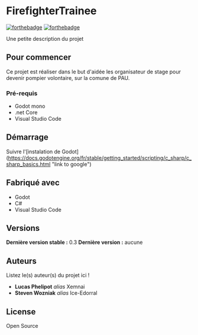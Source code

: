 # FirefighterTrainee


[![forthebadge](https://forthebadge.com/images/badges/made-with-c-sharp.svg)](http://forthebadge.com)  [![forthebadge](https://forthebadge.com/images/badges/powered-by-energy-drinks.svg)](http://forthebadge.com)

Une petite description du projet

## Pour commencer

Ce projet est réaliser dans le but d'aidée les organisateur de stage pour devenir pompier volontaire, sur la comune de PAU.

### Pré-requis

- Godot mono
- .net Core
- Visual Studio Code
## Démarrage

Suivre l'[instalation de Godot] (https://docs.godotengine.org/fr/stable/getting_started/scripting/c_sharp/c_sharp_basics.html "link to google") 

## Fabriqué avec

* Godot
* C#
* Visual Studio Code

## Versions

**Dernière version stable :** 0.3
**Dernière version :** aucune


## Auteurs
Listez le(s) auteur(s) du projet ici !
* **Lucas Phelipot** _alias_ Xemnai
* **Steven Wozniak** _alias_ Ice-Edorral

## License

Open Source


